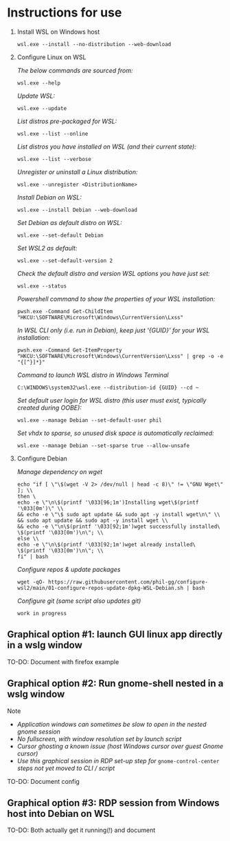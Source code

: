 # Instructions for use

1. Install WSL on Windows host
    ```
    wsl.exe --install --no-distribution --web-download
    ```

2. Configure Linux on WSL

    _The below commands are sourced from:_
    ```
    wsl.exe --help
    ```
    _Update WSL:_
    ```
    wsl.exe --update
    ```
    _List distros pre-packaged for WSL:_
    ```
    wsl.exe --list --online
    ```
    _List distros you have installed on WSL (and their current state):_
    ```
    wsl.exe --list --verbose
    ```
    _Unregister or uninstall a Linux distribution:_
    ```
    wsl.exe --unregister <DistributionName>
    ```
    _Install Debian on WSL:_
    ```
    wsl.exe --install Debian --web-download
    ```
    _Set Debian as default distro on WSL:_
    ```
    wsl.exe --set-default Debian
    ```
    _Set WSL2 as default:_
    ```
    wsl.exe --set-default-version 2
    ```
    _Check the default distro and version WSL options you have just set:_
    ```
    wsl.exe --status
    ```
    _Powershell command to show the properties of your WSL installation:_
    ```
    pwsh.exe -Command Get-ChildItem "HKCU:\SOFTWARE\Microsoft\Windows\CurrentVersion\Lxss"
    ```
    _In WSL CLI only (i.e. run in Debian), keep just '{GUID}' for your WSL installation:_
    ```
    pwsh.exe -Command Get-ItemProperty "HKCU:\SOFTWARE\Microsoft\Windows\CurrentVersion\Lxss" | grep -o -e "{[^}]*}"
    ```
    _Command to launch WSL distro in Windows Terminal_
    ```
    C:\WINDOWS\system32\wsl.exe --distribution-id {GUID} --cd ~
    ```
    _Set default user login for WSL distro (this user must exist, typically created during OOBE):_
    ```
    wsl.exe --manage Debian --set-default-user phil
    ```
    _Set vhdx to sparse, so unused disk space is automatically reclaimed:_
    ```
    wsl.exe --manage Debian --set-sparse true --allow-unsafe
    ```

3. Configure Debian

    _Manage dependency on wget_
    ```
    echo "if [ \"\$(wget -V 2> /dev/null | head -c 8)\" != \"GNU Wget\" ]; \\
    then \
    echo -e \"\n\$(printf '\033[96;1m')Installing wget\$(printf '\033[0m')\" \\
    && echo -e \"\$ sudo apt update && sudo apt -y install wget\n\" \\
    && sudo apt update && sudo apt -y install wget \\
    && echo -e \"\n\$(printf '\033[92;1m')wget successfully installed\
    \$(printf '\033[0m')\n\"; \\
    else \\
    echo -e \"\n\$(printf '\033[92;1m')wget already installed\
    \$(printf '\033[0m')\n\"; \\
    fi" | bash
    ```
    _Configure repos & update packages_
    ```
    wget -qO- https://raw.githubusercontent.com/phil-gg/configure-wsl2/main/01-configure-repos-update-dpkg-WSL-Debian.sh | bash
    ```
    _Configure git (same script also updates git)_
    ```
    work in progress
    ```

## Graphical option #1: launch GUI linux app directly in a wslg window

TO-DO: Document with firefox example

## Graphical option #2: Run gnome-shell nested in a wslg window

> [!NOTE]  
>   - _Application windows can sometimes be slow to open in the nested gnome session_
>   - _No fullscreen, with window resolution set by launch script_
>   - _Cursor ghosting a known issue (host Windows cursor over guest Gnome cursor)_
>   - _Use this graphical session in RDP set-up step for_ `gnome-control-center` _steps not yet moved to CLI / script_

TO-DO: Document config

## Graphical option #3: RDP session from Windows host into Debian on WSL

TO-DO: Both actually get it running(!) and document
